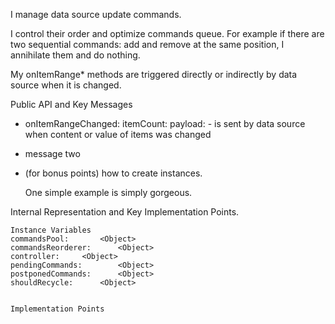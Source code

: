 I manage data source update commands.

I control their order and optimize commands queue.
For example if there are two sequential commands: add and remove at the same position, I annihilate them and do nothing.

My onItemRange* methods are triggered directly or indirectly by data source when it is changed.

Public API and Key Messages

- onItemRangeChanged: itemCount: payload: - is sent by data source when content or value of items was changed
- message two 
- (for bonus points) how to create instances.

   One simple example is simply gorgeous.
 
Internal Representation and Key Implementation Points.

    Instance Variables
	commandsPool:		<Object>
	commandsReorderer:		<Object>
	controller:		<Object>
	pendingCommands:		<Object>
	postponedCommands:		<Object>
	shouldRecycle:		<Object>


    Implementation Points